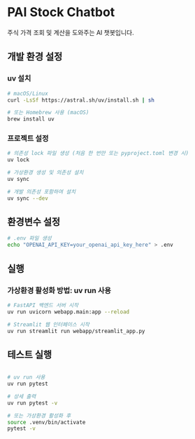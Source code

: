 # PAI Stock Chatbot

주식 가격 조회 및 계산을 도와주는 AI 챗봇입니다.

## 개발 환경 설정

### uv 설치
```bash
# macOS/Linux
curl -LsSf https://astral.sh/uv/install.sh | sh

# 또는 Homebrew 사용 (macOS)
brew install uv
```

### 프로젝트 설정
```bash
# 의존성 lock 파일 생성 (처음 한 번만 또는 pyproject.toml 변경 시)
uv lock

# 가상환경 생성 및 의존성 설치
uv sync

# 개발 의존성 포함하여 설치
uv sync --dev
```

## 환경변수 설정
```bash
# .env 파일 생성
echo "OPENAI_API_KEY=your_openai_api_key_here" > .env
```

## 실행

### 가상환경 활성화 방법: uv run 사용
```bash
# FastAPI 백엔드 서버 시작
uv run uvicorn webapp.main:app --reload

# Streamlit 웹 인터페이스 시작
uv run streamlit run webapp/streamlit_app.py
```

## 테스트 실행
```bash

# uv run 사용
uv run pytest

# 상세 출력
uv run pytest -v

# 또는 가상환경 활성화 후
source .venv/bin/activate
pytest -v
```

